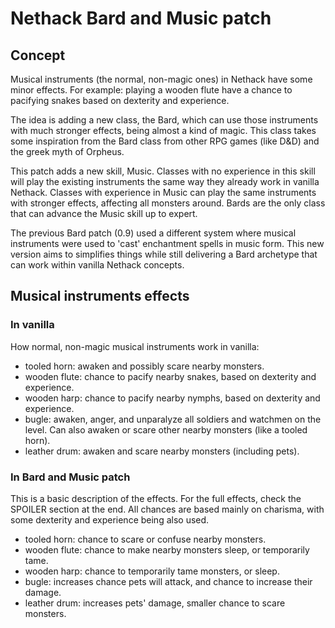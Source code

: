 # Nethack Bard and Music patch

## Concept

Musical instruments (the normal, non-magic ones) in Nethack have some minor effects. For example: playing a wooden flute have a chance to pacifying snakes based on dexterity and experience.

The idea is adding a new class, the Bard, which can use those instruments with much stronger effects, being almost a kind of magic. This class takes some inspiration from the Bard class from other RPG games (like D&D) and the greek myth of Orpheus.

This patch adds a new skill, Music. Classes with no experience in this skill will play the existing instruments the same way they already work in vanilla Nethack. Classes with experience in Music can play the same instruments with stronger effects, affecting all monsters around. Bards are the only class that can advance the Music skill up to expert.

The previous Bard patch (0.9) used a different system where musical instruments were used to 'cast' enchantment spells in music form. This new version aims to simplifies things while still delivering a Bard archetype that can work within vanilla Nethack concepts.

## Musical instruments effects
### In vanilla
How normal, non-magic musical instruments work in vanilla:
- tooled horn: awaken and possibly scare nearby monsters.
- wooden flute: chance to pacify nearby snakes, based on dexterity and experience.
- wooden harp: chance to pacify nearby nymphs, based on dexterity and experience.
- bugle: awaken, anger, and unparalyze all soldiers and watchmen on the level. Can also awaken or scare other nearby monsters (like a tooled horn).
- leather drum: awaken and scare nearby monsters (including pets).

### In Bard and Music patch
This is a basic description of the effects. For the full effects, check the SPOILER section at the end.
All chances are based mainly on charisma, with some dexterity and experience being also used.
- tooled horn: chance to scare or confuse nearby monsters.
- wooden flute: chance to make nearby monsters sleep, or temporarily tame.
- wooden harp: chance to temporarily tame monsters, or sleep.
- bugle: increases chance pets will attack, and chance to increase their damage.
- leather drum: increases pets' damage, smaller chance to scare monsters.
